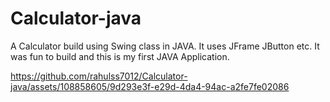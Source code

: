 # Calculator-java
 A Calculator build using Swing class in JAVA. It uses JFrame JButton etc. It was fun to build and this is my first JAVA Application.


https://github.com/rahulss7012/Calculator-java/assets/108858605/9d293e3f-e29d-4da4-94ac-a2fe7fe02086

